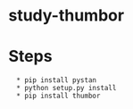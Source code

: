 # study-thumbor


# Steps
```
  * pip install pystan
  * python setup.py install
  * pip install thumbor
```
